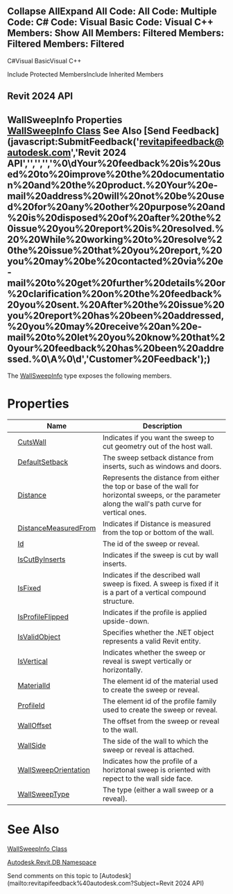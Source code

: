 ﻿

Collapse AllExpand All Code: All Code: Multiple Code: C# Code: Visual Basic Code: Visual C++  Members: Show All Members: Filtered Members: Filtered Members: Filtered   
---  
  
C#Visual BasicVisual C++

Include Protected MembersInclude Inherited Members

Revit 2024 API  
---  
WallSweepInfo Properties  
[WallSweepInfo Class](140876fa-4c17-ad27-8a12-a4bf755e06f3.md) See Also [Send Feedback](javascript:SubmitFeedback\('revitapifeedback@autodesk.com','Revit 2024 API','','','','%0\\dYour%20feedback%20is%20used%20to%20improve%20the%20documentation%20and%20the%20product.%20Your%20e-mail%20address%20will%20not%20be%20used%20for%20any%20other%20purpose%20and%20is%20disposed%20of%20after%20the%20issue%20you%20report%20is%20resolved.%20%20While%20working%20to%20resolve%20the%20issue%20that%20you%20report,%20you%20may%20be%20contacted%20via%20e-mail%20to%20get%20further%20details%20or%20clarification%20on%20the%20feedback%20you%20sent.%20After%20the%20issue%20you%20report%20has%20been%20addressed,%20you%20may%20receive%20an%20e-mail%20to%20let%20you%20know%20that%20your%20feedback%20has%20been%20addressed.%0\\A%0\\d','Customer%20Feedback'\);)  
---  
  
The [WallSweepInfo](140876fa-4c17-ad27-8a12-a4bf755e06f3.md) type exposes the following members.

# Properties

|  | Name | Description |
| --- | --- | --- |
|  | [CutsWall](4e831a66-a4ed-299d-7950-cec29c33b625.md) | Indicates if you want the sweep to cut geometry out of the host wall. |
|  | [DefaultSetback](ce7bd53f-64f0-43b2-cf68-c24bdae7b735.md) | The sweep setback distance from inserts, such as windows and doors. |
|  | [Distance](fbdfa9f5-a6fb-e335-689a-6935ca3a83d6.md) | Represents the distance from either the top or base of the wall for horizontal sweeps, or the parameter along the wall's path curve for vertical ones. |
|  | [DistanceMeasuredFrom](f93ebb36-8b02-6953-5f85-70d5b6473c14.md) | Indicates if Distance is measured from the top or bottom of the wall. |
|  | [Id](463e3eb1-1bbf-9117-fe02-45da2a59c7ac.md) | The id of the sweep or reveal. |
|  | [IsCutByInserts](9196a1c3-00e8-9e4c-42c2-3c0612e9fd71.md) | Indicates if the sweep is cut by wall inserts. |
|  | [IsFixed](938549e8-c6f0-76c8-d640-ab2763d6b899.md) | Indicates if the described wall sweep is fixed. A sweep is fixed if it is a part of a vertical compound structure. |
|  | [IsProfileFlipped](0455b311-c69b-a53d-004b-8cb8d3f86526.md) | Indicates if the profile is applied upside-down. |
|  | [IsValidObject](32100d37-7fdc-a39d-9799-81d7922b7bd5.md) | Specifies whether the .NET object represents a valid Revit entity. |
|  | [IsVertical](c4db2a9f-d814-a844-1df1-301b0e4f94d2.md) | Indicates whether the sweep or reveal is swept vertically or horizontally. |
|  | [MaterialId](18f06a02-b0d6-40cf-3682-a88db9fb086b.md) | The element id of the material used to create the sweep or reveal. |
|  | [ProfileId](cb72ef85-5bb7-a89b-f054-8af475455958.md) | The element id of the profile family used to create the sweep or reveal. |
|  | [WallOffset](acec047b-2881-8bd2-c741-dfd7be0059a4.md) | The offset from the sweep or reveal to the wall. |
|  | [WallSide](d69280c8-7e5c-fc50-0c70-3e3145096329.md) | The side of the wall to which the sweep or reveal is attached. |
|  | [WallSweepOrientation](2456c9bb-8bf7-282b-c5de-2a1e57cfe47d.md) | Indicates how the profile of a horiztonal sweep is oriented with repect to the wall side face. |
|  | [WallSweepType](e6e5577a-4592-6ac5-d134-643356b68ac1.md) | The type (either a wall sweep or a reveal). |
  
# See Also

[WallSweepInfo Class](140876fa-4c17-ad27-8a12-a4bf755e06f3.md)

[Autodesk.Revit.DB Namespace](87546ba7-461b-c646-cbb1-2cb8f5bff8b2.md)

Send comments on this topic to [Autodesk](mailto:revitapifeedback%40autodesk.com?Subject=Revit 2024 API)